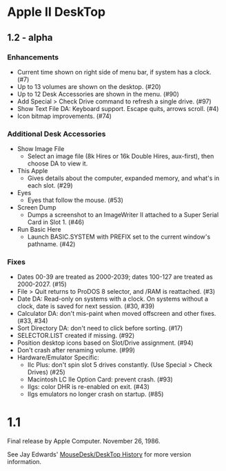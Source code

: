 # Apple II DeskTop

## 1.2 - alpha

### Enhancements

* Current time shown on right side of menu bar, if system has a clock. (#7)
* Up to 13 volumes are shown on the desktop. (#20)
* Up to 12 Desk Accessories are shown in the menu. (#90)
* Add Special > Check Drive command to refresh a single drive. (#97)
* Show Text File DA: Keyboard support. Escape quits, arrows scroll. (#4)
* Icon bitmap improvements. (#74)

### Additional Desk Accessories

* Show Image File
  * Select an image file (8k Hires or 16k Double Hires, aux-first), then choose DA to view it.
* This Apple
  * Gives details about the computer, expanded memory, and what's in each slot. (#29)
* Eyes
  * Eyes that follow the mouse. (#53)
* Screen Dump
  * Dumps a screenshot to an ImageWriter II attached to a Super Serial Card in Slot 1. (#46)
* Run Basic Here
  * Launch BASIC.SYSTEM with PREFIX set to the current window's pathname. (#42)

### Fixes

* Dates 00-39 are treated as 2000-2039; dates 100-127 are treated as 2000-2027. (#15)
* File > Quit returns to ProDOS 8 selector, and /RAM is reattached. (#3)
* Date DA: Read-only on systems with a clock. On systems without a clock, date is saved for next session. (#30, #39)
* Calculator DA: don't mis-paint when moved offscreen and other fixes. (#33, #34)
* Sort Directory DA: don't need to click before sorting. (#17)
* SELECTOR.LIST created if missing. (#92)
* Position desktop icons based on Slot/Drive assignment. (#94)
* Don't crash after renaming volume. (#99)
* Hardware/Emulator Specific:
  * IIc Plus: don't spin slot 5 drives constantly. (Use Special > Check Drives) (#25)
  * Macintosh LC IIe Option Card: prevent crash. (#93)
  * IIgs: color DHR is re-enabled on exit. (#43)
  * IIgs emulators no longer crash on startup. (#85)

# 1.1

Final release by Apple Computer. November 26, 1986.

See Jay Edwards' [MouseDesk/DeskTop History](https://mirrors.apple2.org.za/ground.icaen.uiowa.edu/MiscInfo/Misc/mousedesk.info)
for more version information.
